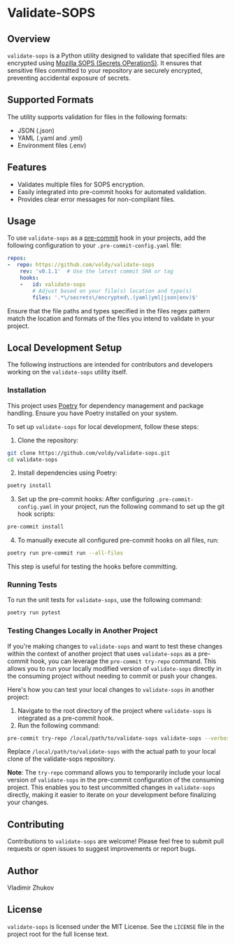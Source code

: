 # Validate-SOPS

## Overview

`validate-sops` is a Python utility designed to validate that specified files are encrypted using [Mozilla SOPS (Secrets OPerationS)](https://github.com/mozilla/sops). It ensures that sensitive files committed to your repository are securely encrypted, preventing accidental exposure of secrets.

## Supported Formats

The utility supports validation for files in the following formats:

- JSON (.json)
- YAML (.yaml and .yml)
- Environment files (.env)

## Features

- Validates multiple files for SOPS encryption.
- Easily integrated into pre-commit hooks for automated validation.
- Provides clear error messages for non-compliant files.

## Usage

To use `validate-sops` as a [pre-commit](https://pre-commit.com/) hook in your projects, add the following configuration to your `.pre-commit-config.yaml` file:

```yaml
repos:
-  repo: https://github.com/voldy/validate-sops
    rev: 'v0.1.1'  # Use the latest commit SHA or tag
    hooks:
    -   id: validate-sops
        # Adjust based on your file(s) location and type(s)
        files: '.*\/secrets\/encrypted\.(yaml|yml|json|env)$'
```

Ensure that the file paths and types specified in the files regex pattern match the location and formats of the files you intend to validate in your project.

## Local Development Setup

The following instructions are intended for contributors and developers working on the `validate-sops` utility itself.

### Installation

This project uses [Poetry](https://python-poetry.org/) for dependency management and package handling. Ensure you have Poetry installed on your system.

To set up `validate-sops` for local development, follow these steps:

1. Clone the repository:

```bash
git clone https://github.com/voldy/validate-sops.git
cd validate-sops
```

2. Install dependencies using Poetry:

```bash
poetry install
```

3. Set up the pre-commit hooks:
After configuring `.pre-commit-config.yaml` in your project, run the following command to set up the git hook scripts:

```bash
pre-commit install
```

4. To manually execute all configured pre-commit hooks on all files, run:

```bash
poetry run pre-commit run --all-files
```

This step is useful for testing the hooks before committing.

### Running Tests

To run the unit tests for `validate-sops`, use the following command:

```bash
poetry run pytest
```

### Testing Changes Locally in Another Project
If you're making changes to `validate-sops` and want to test these changes within the context of another project that uses `validate-sops` as a pre-commit hook, you can leverage the `pre-commit try-repo` command. This allows you to run your locally modified version of `validate-sops` directly in the consuming project without needing to commit or push your changes.

Here's how you can test your local changes to `validate-sops` in another project:

1. Navigate to the root directory of the project where `validate-sops` is integrated as a pre-commit hook.
2. Run the following command:

```bash
pre-commit try-repo /local/path/to/validate-sops validate-sops --verbose --all-files
```

Replace `/local/path/to/validate-sops` with the actual path to your local clone of the validate-sops repository.

**Note**: The `try-repo` command allows you to temporarily include your local version of `validate-sops` in the pre-commit configuration of the consuming project. This enables you to test uncommitted changes in `validate-sops` directly, making it easier to iterate on your development before finalizing your changes.

## Contributing

Contributions to `validate-sops` are welcome! Please feel free to submit pull requests or open issues to suggest improvements or report bugs.

## Author

Vladimir Zhukov

## License

`validate-sops` is licensed under the MIT License. See the `LICENSE` file in the project root for the full license text.

